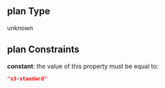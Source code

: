 ## plan Type

unknown

## plan Constraints

**constant**: the value of this property must be equal to:

```json
"s3-standard"
```
